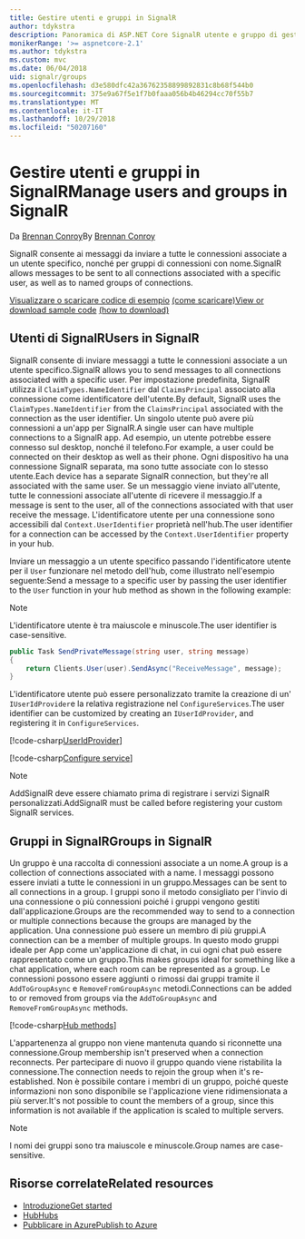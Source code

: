 ```yaml
---
title: Gestire utenti e gruppi in SignalR
author: tdykstra
description: Panoramica di ASP.NET Core SignalR utente e gruppo di gestione.
monikerRange: '>= aspnetcore-2.1'
ms.author: tdykstra
ms.custom: mvc
ms.date: 06/04/2018
uid: signalr/groups
ms.openlocfilehash: d3e580dfc42a36762358899892831c8b68f544b0
ms.sourcegitcommit: 375e9a67f5e1f7b0faaa056b4b46294cc70f55b7
ms.translationtype: MT
ms.contentlocale: it-IT
ms.lasthandoff: 10/29/2018
ms.locfileid: "50207160"
---
```

# <a name="manage-users-and-groups-in-signalr"></a><span data-ttu-id="c6365-103">Gestire utenti e gruppi in SignalR</span><span class="sxs-lookup"><span data-stu-id="c6365-103">Manage users and groups in SignalR</span></span>

<span data-ttu-id="c6365-104">Da [Brennan Conroy](https://github.com/BrennanConroy)</span><span class="sxs-lookup"><span data-stu-id="c6365-104">By [Brennan Conroy](https://github.com/BrennanConroy)</span></span>

<span data-ttu-id="c6365-105">SignalR consente ai messaggi da inviare a tutte le connessioni associate a un utente specifico, nonché per gruppi di connessioni con nome.</span><span class="sxs-lookup"><span data-stu-id="c6365-105">SignalR allows messages to be sent to all connections associated with a specific user, as well as to named groups of connections.</span></span>

<span data-ttu-id="c6365-106">[Visualizzare o scaricare codice di esempio](https://github.com/aspnet/Docs/tree/master/aspnetcore/signalr/groups/sample/) [(come scaricare)](xref:index#how-to-download-a-sample)</span><span class="sxs-lookup"><span data-stu-id="c6365-106">[View or download sample code](https://github.com/aspnet/Docs/tree/master/aspnetcore/signalr/groups/sample/) [(how to download)](xref:index#how-to-download-a-sample)</span></span>

## <a name="users-in-signalr"></a><span data-ttu-id="c6365-107">Utenti di SignalR</span><span class="sxs-lookup"><span data-stu-id="c6365-107">Users in SignalR</span></span>

<span data-ttu-id="c6365-108">SignalR consente di inviare messaggi a tutte le connessioni associate a un utente specifico.</span><span class="sxs-lookup"><span data-stu-id="c6365-108">SignalR allows you to send messages to all connections associated with a specific user.</span></span> <span data-ttu-id="c6365-109">Per impostazione predefinita, SignalR utilizza il `ClaimTypes.NameIdentifier` dal `ClaimsPrincipal` associato alla connessione come identificatore dell'utente.</span><span class="sxs-lookup"><span data-stu-id="c6365-109">By default, SignalR uses the `ClaimTypes.NameIdentifier` from the `ClaimsPrincipal` associated with the connection as the user identifier.</span></span> <span data-ttu-id="c6365-110">Un singolo utente può avere più connessioni a un'app per SignalR.</span><span class="sxs-lookup"><span data-stu-id="c6365-110">A single user can have multiple connections to a SignalR app.</span></span> <span data-ttu-id="c6365-111">Ad esempio, un utente potrebbe essere connesso sul desktop, nonché il telefono.</span><span class="sxs-lookup"><span data-stu-id="c6365-111">For example, a user could be connected on their desktop as well as their phone.</span></span> <span data-ttu-id="c6365-112">Ogni dispositivo ha una connessione SignalR separata, ma sono tutte associate con lo stesso utente.</span><span class="sxs-lookup"><span data-stu-id="c6365-112">Each device has a separate SignalR connection, but they're all associated with the same user.</span></span> <span data-ttu-id="c6365-113">Se un messaggio viene inviato all'utente, tutte le connessioni associate all'utente di ricevere il messaggio.</span><span class="sxs-lookup"><span data-stu-id="c6365-113">If a message is sent to the user, all of the connections associated with that user receive the message.</span></span> <span data-ttu-id="c6365-114">L'identificatore utente per una connessione sono accessibili dal `Context.UserIdentifier` proprietà nell'hub.</span><span class="sxs-lookup"><span data-stu-id="c6365-114">The user identifier for a connection can be accessed by the `Context.UserIdentifier` property in your hub.</span></span>

<span data-ttu-id="c6365-115">Inviare un messaggio a un utente specifico passando l'identificatore utente per il `User` funzionare nel metodo dell'hub, come illustrato nell'esempio seguente:</span><span class="sxs-lookup"><span data-stu-id="c6365-115">Send a message to a specific user by passing the user identifier to the `User` function in your hub method as shown in the following example:</span></span>

> [!NOTE]
> <span data-ttu-id="c6365-116">L'identificatore utente è tra maiuscole e minuscole.</span><span class="sxs-lookup"><span data-stu-id="c6365-116">The user identifier is case-sensitive.</span></span>

```csharp
public Task SendPrivateMessage(string user, string message)
{
    return Clients.User(user).SendAsync("ReceiveMessage", message);
}
```

<span data-ttu-id="c6365-117">L'identificatore utente può essere personalizzato tramite la creazione di un' `IUserIdProvider`e la relativa registrazione nel `ConfigureServices`.</span><span class="sxs-lookup"><span data-stu-id="c6365-117">The user identifier can be customized by creating an `IUserIdProvider`, and registering it in `ConfigureServices`.</span></span>

[!code-csharp[UserIdProvider](groups/sample/customuseridprovider.cs?range=4-10)]

[!code-csharp[Configure service](groups/sample/startup.cs?range=21-22,39-42)]

> [!NOTE]
> <span data-ttu-id="c6365-118">AddSignalR deve essere chiamato prima di registrare i servizi SignalR personalizzati.</span><span class="sxs-lookup"><span data-stu-id="c6365-118">AddSignalR must be called before registering your custom SignalR services.</span></span>

## <a name="groups-in-signalr"></a><span data-ttu-id="c6365-119">Gruppi in SignalR</span><span class="sxs-lookup"><span data-stu-id="c6365-119">Groups in SignalR</span></span>

<span data-ttu-id="c6365-120">Un gruppo è una raccolta di connessioni associate a un nome.</span><span class="sxs-lookup"><span data-stu-id="c6365-120">A group is a collection of connections associated with a name.</span></span> <span data-ttu-id="c6365-121">I messaggi possono essere inviati a tutte le connessioni in un gruppo.</span><span class="sxs-lookup"><span data-stu-id="c6365-121">Messages can be sent to all connections in a group.</span></span> <span data-ttu-id="c6365-122">I gruppi sono il metodo consigliato per l'invio di una connessione o più connessioni poiché i gruppi vengono gestiti dall'applicazione.</span><span class="sxs-lookup"><span data-stu-id="c6365-122">Groups are the recommended way to send to a connection or multiple connections because the groups are managed by the application.</span></span> <span data-ttu-id="c6365-123">Una connessione può essere un membro di più gruppi.</span><span class="sxs-lookup"><span data-stu-id="c6365-123">A connection can be a member of multiple groups.</span></span> <span data-ttu-id="c6365-124">In questo modo gruppi ideale per App come un'applicazione di chat, in cui ogni chat può essere rappresentato come un gruppo.</span><span class="sxs-lookup"><span data-stu-id="c6365-124">This makes groups ideal for something like a chat application, where each room can be represented as a group.</span></span> <span data-ttu-id="c6365-125">Le connessioni possono essere aggiunti o rimossi dai gruppi tramite il `AddToGroupAsync` e `RemoveFromGroupAsync` metodi.</span><span class="sxs-lookup"><span data-stu-id="c6365-125">Connections can be added to or removed from groups via the `AddToGroupAsync` and `RemoveFromGroupAsync` methods.</span></span>

[!code-csharp[Hub methods](groups/sample/hubs/chathub.cs?range=15-27)]

<span data-ttu-id="c6365-126">L'appartenenza al gruppo non viene mantenuta quando si riconnette una connessione.</span><span class="sxs-lookup"><span data-stu-id="c6365-126">Group membership isn't preserved when a connection reconnects.</span></span> <span data-ttu-id="c6365-127">Per partecipare di nuovo il gruppo quando viene ristabilita la connessione.</span><span class="sxs-lookup"><span data-stu-id="c6365-127">The connection needs to rejoin the group when it's re-established.</span></span> <span data-ttu-id="c6365-128">Non è possibile contare i membri di un gruppo, poiché queste informazioni non sono disponibile se l'applicazione viene ridimensionata a più server.</span><span class="sxs-lookup"><span data-stu-id="c6365-128">It's not possible to count the members of a group, since this information is not available if the application is scaled to multiple servers.</span></span>

> [!NOTE]
> <span data-ttu-id="c6365-129">I nomi dei gruppi sono tra maiuscole e minuscole.</span><span class="sxs-lookup"><span data-stu-id="c6365-129">Group names are case-sensitive.</span></span>

## <a name="related-resources"></a><span data-ttu-id="c6365-130">Risorse correlate</span><span class="sxs-lookup"><span data-stu-id="c6365-130">Related resources</span></span>

* [<span data-ttu-id="c6365-131">Introduzione</span><span class="sxs-lookup"><span data-stu-id="c6365-131">Get started</span></span>](xref:tutorials/signalr)
* [<span data-ttu-id="c6365-132">Hub</span><span class="sxs-lookup"><span data-stu-id="c6365-132">Hubs</span></span>](xref:signalr/hubs)
* [<span data-ttu-id="c6365-133">Pubblicare in Azure</span><span class="sxs-lookup"><span data-stu-id="c6365-133">Publish to Azure</span></span>](xref:signalr/publish-to-azure-web-app)
